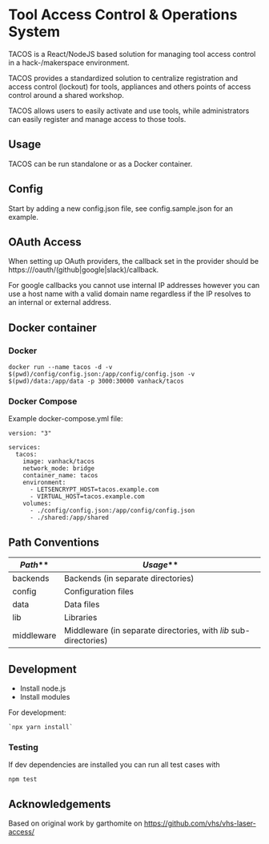 # Tool Access Control & Operations System

TACOS is a React/NodeJS based solution for managing tool access control in a hack-/makerspace environment.

TACOS provides a standardized solution to centralize registration and access control (lockout) for tools, appliances and others points of access control around a shared workshop.

TACOS allows users to easily activate and use tools, while administrators can easily register and manage access to those tools.

## Usage

TACOS can be run standalone or as a Docker container.

## Config

Start by adding a new config.json file, see config.sample.json for an example.

## OAuth Access

When setting up OAuth providers, the callback set in the provider should be https://<host>/oauth/(github|google|slack)/callback.

For google callbacks you cannot use internal IP addresses however you can use a host name with a valid domain name regardless if
the IP resolves to an internal or external address.

## Docker container

### Docker

`docker run --name tacos -d -v $(pwd)/config/config.json:/app/config/config.json -v $(pwd)/data:/app/data -p 3000:30000 vanhack/tacos`

### Docker Compose

Example docker-compose.yml file:
```
version: "3"

services:
  tacos:
    image: vanhack/tacos
    network_mode: bridge
    container_name: tacos
    environment:
      - LETSENCRYPT_HOST=tacos.example.com
      - VIRTUAL_HOST=tacos.example.com
    volumes:
      - ./config/config.json:/app/config/config.json
      - ./shared:/app/shared
```

## Path Conventions

| _Path_** | _Usage_**|
|---|---|
| backends | Backends (in separate directories) |
| config | Configuration files |
| data | Data files |
| lib | Libraries |
| middleware | Middleware (in separate directories, with _lib_ sub-directories) |

## Development

- Install node.js
- Install modules

For development:
	
    `npx yarn install`

### Testing

If dev dependencies are installed you can run all test cases with

    npm test

## Acknowledgements

Based on original work by garthomite on https://github.com/vhs/vhs-laser-access/

